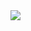 <img src="https://github-readme-stats.digiw1z.vercel.app/api/top-langs/?username=digiw1z&layout=compact&theme=algolia"/>
